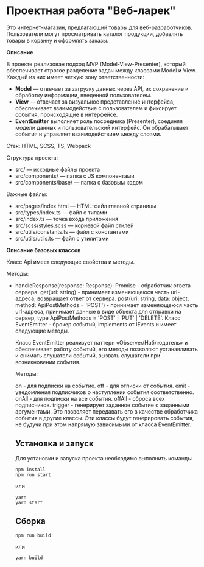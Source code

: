 # Проектная работа "Веб-ларек"

Это интернет-магазин, предлагающий товары для веб-разработчиков. Пользователи могут просматривать каталог продукции, добавлять товары в корзину и оформлять заказы.  

**Описание**  

В проекте реализован подход MVP (Model-View-Presenter), который обеспечивает строгое разделение задач между классами Model и View. Каждый из них имеет четкую зону ответственности:  

- **Model** — отвечает за загрузку данных через API, их сохранение и обработку информации, введенной пользователем.  
- **View** — отвечает за визуальное представление интерфейса, обеспечивает взаимодействие с пользователем и фиксирует события, происходящие в интерфейсе.  
- **EventEmitter** выполняет роль посредника (Presenter), соединяя модели данных и пользовательский интерфейс. Он обрабатывает события и управляет взаимодействием между слоями.  

Стек: HTML, SCSS, TS, Webpack

Структура проекта:
- src/ — исходные файлы проекта
- src/components/ — папка с JS компонентами
- src/components/base/ — папка с базовым кодом

Важные файлы:
- src/pages/index.html — HTML-файл главной страницы
- src/types/index.ts — файл с типами
- src/index.ts — точка входа приложения
- src/scss/styles.scss — корневой файл стилей
- src/utils/constants.ts — файл с константами
- src/utils/utils.ts — файл с утилитами

**Описание базовых классов**

Класс Api имеет следующие свойства и методы.

Методы:

- handleResponse(response: Response): Promise<object> - обработчик ответа сервера.
get(uri: string) - принимает изменяющеюся часть url-адреса, возвращает ответ от сервера.
post(uri: string, data: object, method: ApiPostMethods = 'POST') - принимает изменяющеюся часть url-адреса, принимает данные в виде объекта для отправки на сервер, type ApiPostMethods = 'POST' | 'PUT' | 'DELETE'.
Класс EventEmitter - брокер событий, implements от IEvents и имеет следующие методы.

Класс EventEmitter реализует паттерн «Observer/Наблюдатель» и обеспечивает работу событий, его методы позволяют устанавливать и снимать слушатели событий, вызвать слушатели при возникновении события.

Методы:

on - для подписки на событие.
off - для отписки от события.
emit - уведомления подписчиков о наступлении события соответственно.
onAll - для подписки на все события.
offAll - сброса всех подписчиков.
trigger - генерирует заданное событие с заданными аргументами. Это позволяет передавать его в качестве обработчика события в другие классы. Эти классы будут генерировать события, не будучи при этом напрямую зависимыми от класса EventEmitter.
## Установка и запуск
Для установки и запуска проекта необходимо выполнить команды

```
npm install
npm run start
```

или

```
yarn
yarn start
```
## Сборка

```
npm run build
```

или

```
yarn build
```
